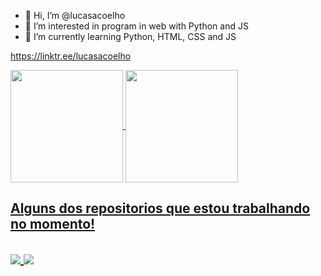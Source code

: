 - 👋 Hi, I’m @lucasacoelho
- 👀 I’m interested in program in web with Python and JS
- 🌱 I’m currently learning Python, HTML, CSS and JS


<!---
lucasacoelho/lucasacoelho is a ✨ special ✨ repository because its `README.md` (this file) appears on your GitHub profile.
You can click the Preview link to take a look at your changes.
--->
https://linktr.ee/lucasacoelho
<div>
<a href="https://github.com/lucasacoelho">
  <img align="center" loading="lazy" height="180em" src="https://github-readme-stats.vercel.app/api/top-langs/?username=lucasacoelho&layout=compact&langs_count=7&theme=maroongold"/>
  <img align="center" loading="lazy" height="180em" src="https://github-readme-stats.vercel.app/api?username=lucasacoelho&show_icons=true&theme=maroongold&include_all_commits=true&count_private=true"/>
<br>
<h2>Alguns dos repositorios que estou trabalhando no momento!<h2>
</a>
<a href="https://github.com/lucasacoelho/Desafios-Beecrowd-CSharp">
  <img align="center" src="https://github-readme-stats.vercel.app/api/pin/?username=lucasacoelho&repo=Desafios-Beecrowd-CSharp&theme=maroongold" />

<a href="https://github.com/lucasacoelho/CalculadoraGastoCombustivel">
  <img align="center" src="https://github-readme-stats.vercel.app/api/pin/?username=lucasacoelho&repo=CalculadoraGastoCombustivel&theme=maroongold" />
</a>
</div>

